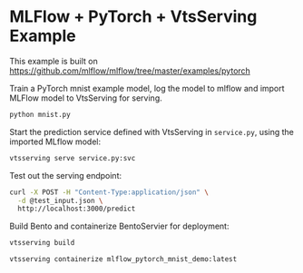 # MLFlow + PyTorch + VtsServing Example

This example is built on https://github.com/mlflow/mlflow/tree/master/examples/pytorch

Train a PyTorch mnist example model, log the model to mlflow and import MLFlow model to VtsServing for serving.

```bash
python mnist.py
```

Start the prediction service defined with VtsServing in `service.py`, using the imported MLflow model:

```bash
vtsserving serve service.py:svc
```

Test out the serving endpoint:

```bash
curl -X POST -H "Content-Type:application/json" \
  -d @test_input.json \
  http://localhost:3000/predict
```

Build Bento and containerize BentoServier for deployment:

```bash
vtsserving build

vtsserving containerize mlflow_pytorch_mnist_demo:latest
```

